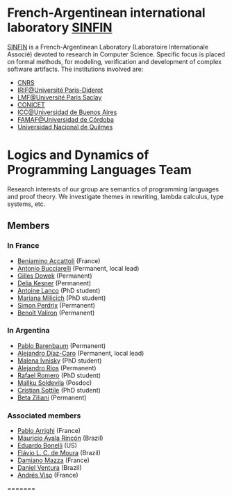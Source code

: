 # French-Argentinean international laboratory [SINFIN](http://www.lia-sinfin.org)

[SINFIN](http://www.lia-sinfin.org) is a French-Argentinean Laboratory (Laboratoire Internationale Associé) devoted to research in Computer Science. Specific focus is placed on formal methods, for modeling, verification and development of complex software artifacts.
The institutions involved are:
- [CNRS](http://www.cnrs.fr/)
- [IRIF@Université Paris-Diderot](http://www.irif.fr/)
- [LMF@Université Paris Saclay](https://lmf.cnrs.fr/)
- [CONICET](http://www.conicet.gov.ar/web/conicet/inicio)
- [ICC@Universidad de Buenos Aires](https://icc.fcen.uba.ar/)
- [FAMAF@Universidad de Córdoba](https://www.famaf.unc.edu.ar)
- [Universidad Nacional de Quilmes](http://www.unq.edu.ar)

# Logics and Dynamics of Programming Languages Team

Research interests of our group are semantics of programming languages and proof theory. We investigate themes in rewriting, lambda calculus, type systems, etc.

## Members
### In France

- [Beniamino Accattoli](https://sites.google.com/site/beniaminoaccattoli/) (France)
- [Antonio Bucciarelli](https://www.irif.fr/~buccia/) (Permanent, local lead)
- [Gilles Dowek](http://www.lsv.fr/~dowek/) (Permanent)
- [Delia Kesner](https://www.irif.fr/~kesner/) (Permanent)
- [Antoine Lanco](https://vals.lri.fr) (PhD student)
- [Mariana Milicich](https://www.irif.fr/users/milicich/index) (PhD student)
- [Simon Perdrix](https://members.loria.fr/SPerdrix/) (Permanent)
- [Benoît Valiron](http://www.monoidal.net) (Permanent)

### In Argentina

- [Pablo Barenbaum](https://foones.github.io) (Permanent)
- [Alejandro Díaz-Caro](https://staff.dc.uba.ar/adiazcaro/) (Permanent, local lead)
- [Malena Ivnisky](http://mivnisky.github.io/) (PhD student)
- [Alejandro Ríos](https://www-2.dc.uba.ar/grupinv/lorel/) (Permanent)
- [Rafael Romero](https://leafarromero.github.io/) (PhD student)
- [Mallku Soldevila](https://mallku2.github.io/about/) (Posdoc)
- [Cristian Sottile](https://cfsottile.github.io/) (PhD student)
- [Beta Ziliani](https://people.mpi-sws.org/~beta/) (Permanent)

### Associated members

- [Pablo Arrighi](https://pageperso.lif.univ-mrs.fr/pablo.arrighi/) (France)
- [Mauricio Ayala Rincón](http://www.mat.unb.br/ayala/) (Brazil)
- [Eduardo Bonelli](https://www.cs.stevens.edu/~ebonelli/) (US)
- [Flávio L. C. de Moura](http://www.cic.unb.br/~flavio/) (Brazil)
- [Damiano Mazza](http://www-lipn.univ-paris13.fr/~mazza/) (France)
- [Daniel Ventura](http://www.mat.unb.br/~ventura/) (Brazil)
- [Andrés Viso](https://firuzz.github.io/) (France)

=======
